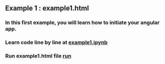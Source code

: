 ## Example 1 : example1.html

### In this first example, you will learn how to initiate your angular app.
### Learn code line by line at [example1.ipynb](https://github.com/sijanonly/angularjs-handson/blob/master/example1.ipynb)
### Run example1.html file [run](http://codepen.io/sijanonly/pen/jWaONV)